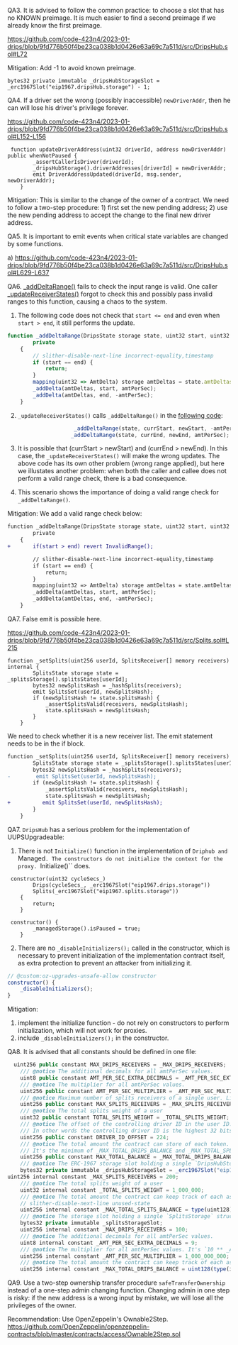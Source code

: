 QA3. It is advised to follow the common practice: to choose a slot that has no KNOWN preimage. It is much easier to find a second preimage if we already know the first preimage. 
 
https://github.com/code-423n4/2023-01-drips/blob/9fd776b50f4be23ca038b1d0426e63a69c7a511d/src/DripsHub.sol#L72

Mitigation: 
Add -1 to avoid known preimage. 

```
bytes32 private immutable _dripsHubStorageSlot = _erc1967Slot("eip1967.dripsHub.storage") - 1;
```

QA4. If a driver set the wrong (possibly inaccessible) ``newDriverAddr``, then he can will lose his driver's privilege forever. 

https://github.com/code-423n4/2023-01-drips/blob/9fd776b50f4be23ca038b1d0426e63a69c7a511d/src/DripsHub.sol#L152-L156
```
 function updateDriverAddress(uint32 driverId, address newDriverAddr) public whenNotPaused {
        _assertCallerIsDriver(driverId);
        _dripsHubStorage().driverAddresses[driverId] = newDriverAddr;
        emit DriverAddressUpdated(driverId, msg.sender, newDriverAddr);
    }
```

Mitigation: This is similar to the change of the owner of a contract. We need to  follow a two-step procedure: 1) first set the new pending address; 2) use the new pending address to accept the change to the final new driver address. 

QA5. It is important to emit events when critical state variables are changed by some functions. 

a) https://github.com/code-423n4/2023-01-drips/blob/9fd776b50f4be23ca038b1d0426e63a69c7a511d/src/DripsHub.sol#L629-L637



QA6. [_addDeltaRange()](https://github.com/code-423n4/2023-01-drips/blob/9fd776b50f4be23ca038b1d0426e63a69c7a511d/src/Drips.sol#L1020-L1030) fails to check the input range is valid. 
One caller [_updateReceiverStates()](https://github.com/code-423n4/2023-01-drips/blob/9fd776b50f4be23ca038b1d0426e63a69c7a511d/src/Drips.sol#L872-L965) forgot to check this and possibly pass invalid ranges to this function, causing a chaos to the system.

1) The following code does not check that ``start <= end`` and even when ``start > end``, it still performs the update. 
```javascript
function _addDeltaRange(DripsState storage state, uint32 start, uint32 end, int256 amtPerSec)
        private
    {
        // slither-disable-next-line incorrect-equality,timestamp
        if (start == end) {
            return;
        }
        mapping(uint32 => AmtDelta) storage amtDeltas = state.amtDeltas;
        _addDelta(amtDeltas, start, amtPerSec);
        _addDelta(amtDeltas, end, -amtPerSec);
    }
```

2) ``_updateReceiverStates()`` calls ``_addDeltaRange()`` in the [following code](https://github.com/code-423n4/2023-01-drips/blob/9fd776b50f4be23ca038b1d0426e63a69c7a511d/src/Drips.sol#L919-L920):
```javascript
                     _addDeltaRange(state, currStart, newStart, -amtPerSec);
                    _addDeltaRange(state, currEnd, newEnd, amtPerSec);
```
3) It is possible that (currStart > newStart) and (currEnd > newEnd). In this case, the ``_updateReceiverStates()`` will make the wrong updates. The above code has its own other problem (wrong range applied), but here we illustates another problem: when both the caller and callee does not perform a valid range check, there is a bad consequence.

4) This scenario shows the importance of doing a valid range check for ``_addDeltaRange()``.

Mitigation:
We add a valid range check below:
```diff
function _addDeltaRange(DripsState storage state, uint32 start, uint32 end, int256 amtPerSec)
        private
    {
+       if(start > end) revert InvalidRange();

        // slither-disable-next-line incorrect-equality,timestamp
        if (start == end) {
            return;
        }
        mapping(uint32 => AmtDelta) storage amtDeltas = state.amtDeltas;
        _addDelta(amtDeltas, start, amtPerSec);
        _addDelta(amtDeltas, end, -amtPerSec);
    }
```

QA7. False emit is possible here. 

https://github.com/code-423n4/2023-01-drips/blob/9fd776b50f4be23ca038b1d0426e63a69c7a511d/src/Splits.sol#L215
```
function _setSplits(uint256 userId, SplitsReceiver[] memory receivers) internal {
        SplitsState storage state = _splitsStorage().splitsStates[userId];
        bytes32 newSplitsHash = _hashSplits(receivers);
        emit SplitsSet(userId, newSplitsHash);
        if (newSplitsHash != state.splitsHash) {
            _assertSplitsValid(receivers, newSplitsHash);
            state.splitsHash = newSplitsHash;
        }
    }
```
We need to check whether it is a new receiver list. The emit statement needs to be in the if block.
```diff
function _setSplits(uint256 userId, SplitsReceiver[] memory receivers) internal {
        SplitsState storage state = _splitsStorage().splitsStates[userId];
        bytes32 newSplitsHash = _hashSplits(receivers);
-        emit SplitsSet(userId, newSplitsHash);
        if (newSplitsHash != state.splitsHash) {
            _assertSplitsValid(receivers, newSplitsHash);
            state.splitsHash = newSplitsHash;
+          emit SplitsSet(userId, newSplitsHash);
        }
    }
```

QA7. ``DripsHub`` has a serious problem for the implementation of UUPSUpgradeable:
1) There is not ``Initialize()`` function in the implementation of ``Driphub and ``Managed``. The constructors do not initialize the context for the proxy. ``Initialize()`` does. 
```
 constructor(uint32 cycleSecs_)
        Drips(cycleSecs_, _erc1967Slot("eip1967.drips.storage"))
        Splits(_erc1967Slot("eip1967.splits.storage"))
    {
        return;
    }

 constructor() {
        _managedStorage().isPaused = true;
    }
```

2) There are no ``_disableInitializers();`` called in the constructor, which is necessary to prevent initialization of the implementation contract itself, as extra protection to prevent an attacker from initializing it.
```javascript
// @custom:oz-upgrades-unsafe-allow constructor
constructor() {
    _disableInitializers();
}
```

Mitigation:
1) implement the initialize function  - do not rely on constructors to perform initialization, which will not work for proxies. 
2)  include ``_disableInitializers();`` in the constructor.

QA8. It is advised that all constants should be defined in one file:
```javascript
  uint256 public constant MAX_DRIPS_RECEIVERS = _MAX_DRIPS_RECEIVERS;
    /// @notice The additional decimals for all amtPerSec values.
    uint8 public constant AMT_PER_SEC_EXTRA_DECIMALS = _AMT_PER_SEC_EXTRA_DECIMALS;
    /// @notice The multiplier for all amtPerSec values.
    uint256 public constant AMT_PER_SEC_MULTIPLIER = _AMT_PER_SEC_MULTIPLIER;
    /// @notice Maximum number of splits receivers of a single user. Limits the cost of splitting.
    uint256 public constant MAX_SPLITS_RECEIVERS = _MAX_SPLITS_RECEIVERS;
    /// @notice The total splits weight of a user
    uint32 public constant TOTAL_SPLITS_WEIGHT = _TOTAL_SPLITS_WEIGHT;
    /// @notice The offset of the controlling driver ID in the user ID.
    /// In other words the controlling driver ID is the highest 32 bits of the user ID.
    uint256 public constant DRIVER_ID_OFFSET = 224;
    /// @notice The total amount the contract can store of each token.
    /// It's the minimum of _MAX_TOTAL_DRIPS_BALANCE and _MAX_TOTAL_SPLITS_BALANCE.
    uint256 public constant MAX_TOTAL_BALANCE = _MAX_TOTAL_DRIPS_BALANCE;
    /// @notice The ERC-1967 storage slot holding a single `DripsHubStorage` structure.
    bytes32 private immutable _dripsHubStorageSlot = _erc1967Slot("eip1967.dripsHub.storage");
uint256 internal constant _MAX_SPLITS_RECEIVERS = 200;
    /// @notice The total splits weight of a user
    uint32 internal constant _TOTAL_SPLITS_WEIGHT = 1_000_000;
    /// @notice The total amount the contract can keep track of each asset.
    // slither-disable-next-line unused-state
    uint256 internal constant _MAX_TOTAL_SPLITS_BALANCE = type(uint128).max;
    /// @notice The storage slot holding a single `SplitsStorage` structure.
    bytes32 private immutable _splitsStorageSlot;
    uint256 internal constant _MAX_DRIPS_RECEIVERS = 100;
    /// @notice The additional decimals for all amtPerSec values.
    uint8 internal constant _AMT_PER_SEC_EXTRA_DECIMALS = 9;
    /// @notice The multiplier for all amtPerSec values. It's `10 ** _AMT_PER_SEC_EXTRA_DECIMALS`.
    uint256 internal constant _AMT_PER_SEC_MULTIPLIER = 1_000_000_000;
    /// @notice The total amount the contract can keep track of each asset.
    uint256 internal constant _MAX_TOTAL_DRIPS_BALANCE = uint128(type(int128).max);
```

QA9. Use a two-step ownership transfer procedure ``safeTransferOwnership`` instead of a one-step admin changing function. Changing admin in one step is risky: if the new address is a wrong input by mistake, we will lose all the privileges of the owner. 

Recommendation:  Use OpenZeppelin's Ownable2Step. https://github.com/OpenZeppelin/openzeppelin-contracts/blob/master/contracts/access/Ownable2Step.sol
